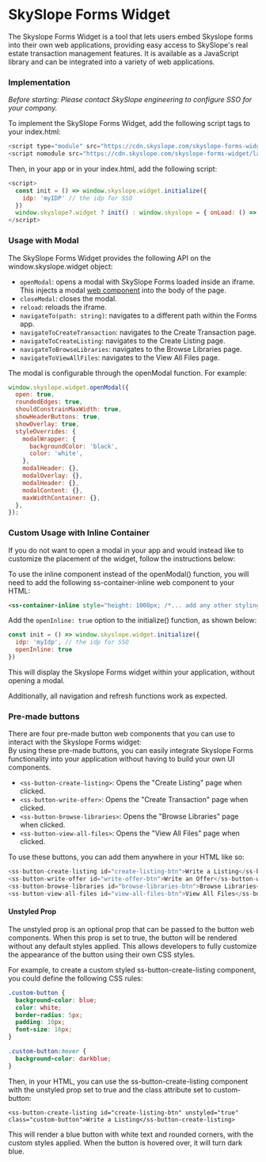 # SkySlope Forms Widget  

The Skyslope Forms Widget is a tool that lets users embed Skyslope forms into their own web applications, providing easy access to SkySlope's real estate transaction management features. It is available as a JavaScript library and can be integrated into a variety of web applications.

### Implementation

_Before starting: Please contact SkySlope engineering to configure SSO for your company._

To implement the SkySlope Forms Widget, add the following script tags to your index.html:

```javascript
<script type="module" src="https://cdn.skyslope.com/skyslope-forms-widget/latest/skyslope-forms-widget/skyslope-forms-widget.esm.js"></script>  
<script nomodule src="https://cdn.skyslope.com/skyslope-forms-widget/latest/esm/skyslope-forms-widgetcomponents.js"></script>
```

Then, in your app or in your index.html, add the following script:  
```javascript
<script>
  const init = () => window.skyslope.widget.initialize({
    idp: 'myIDP' // the idp for SSO
  })
  window.skyslope?.widget ? init() : window.skyslope = { onLoad: () => init() };
</script>
```

### Usage with Modal
The SkySlope Forms Widget provides the following API on the window.skyslope.widget object:

- `openModal`: opens a modal with SkySlope Forms loaded inside an iframe. This injects a modal [web component](https://developer.mozilla.org/en-US/docs/Web/Web_Components) into the body of the page.
- `closeModal`: closes the modal.
- `reload`: reloads the iframe.
- `navigateTo(path: string)`: navigates to a different path within the Forms app.
- `navigateToCreateTransaction`: navigates to the Create Transaction page.
- `navigateToCreateListing`: navigates to the Create Listing page.
- `navigateToBrowseLibraries`: navigates to the Browse Libraries page.
- `navigateToViewAllFiles`: navigates to the View All Files page.
  
The modal is configurable through the openModal function. For example:
```javascript
window.skyslope.widget.openModal({
  open: true,
  roundedEdges: true,
  shouldConstrainMaxWidth: true,
  showHeaderButtons: true,
  showOverlay: true,
  styleOverrides: {
    modalWrapper: {
      backgroundColor: 'black',
      color: 'white',
    },
    modalHeader: {},
    modalOverlay: {},
    modalHeader: {},
    modalContent: {},
    maxWidthContainer: {},
  },
});
```

### Custom Usage with Inline Container
If you do not want to open a modal in your app and would instead like to customize the placement of the widget, follow the instructions below:

To use the inline component instead of the openModal() function, you will need to add the following ss-container-inline web component to your HTML:
```html
<ss-container-inline style="height: 1000px; /*... add any other styling here*/"/>
```

Add the `openInline: true` option to the initialize() function, as shown below:

```javascript
const init = () => window.skyslope.widget.initialize({
  idp: 'myIdp', // the idp for SSO
  openInline: true
})
```

This will display the Skyslope Forms widget within your application, without opening a modal.

Additionally, all navigation and refresh functions work as expected.

### Pre-made buttons
There are four pre-made button web components that you can use to interact with the Skyslope Forms widget:  
By using these pre-made buttons, you can easily integrate Skyslope Forms functionality into your application without having to build your own UI components.

- `<ss-button-create-listing>`: Opens the "Create Listing" page when clicked.
- `<ss-button-write-offer>`: Opens the "Create Transaction" page when clicked.
- `<ss-button-browse-libraries>`: Opens the "Browse Libraries" page when clicked.
- `<ss-button-view-all-files>`: Opens the "View All Files" page when clicked.

To use these buttons, you can add them anywhere in your HTML like so:
```javascript
<ss-button-create-listing id="create-listing-btn">Write a Listing</ss-button-create-listing>
<ss-button-write-offer id="write-offer-btn">Write an Offer</ss-button-write-offer>
<ss-button-browse-libraries id="browse-libraries-btn">Browse Libraries</ss-button-browse-libraries>
<ss-button-view-all-files id="view-all-files-btn">View All Files</ss-button-view-all-files>
```

#### Unstyled Prop
The unstyled prop is an optional prop that can be passed to the button web components. When this prop is set to true, the button will be rendered without any default styles applied. This allows developers to fully customize the appearance of the button using their own CSS styles.

For example, to create a custom styled ss-button-create-listing component, you could define the following CSS rules:
```css
.custom-button {
  background-color: blue;
  color: white;
  border-radius: 5px;
  padding: 10px;
  font-size: 16px;
}

.custom-button:hover {
  background-color: darkblue;
}
```

Then, in your HTML, you can use the ss-button-create-listing component with the unstyled prop set to true and the class attribute set to custom-button:
```
<ss-button-create-listing id="create-listing-btn" unstyled="true" class="custom-button">Write a Listing</ss-button-create-listing>
```
This will render a blue button with white text and rounded corners, with the custom styles applied. When the button is hovered over, it will turn dark blue.
